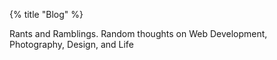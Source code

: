 {% title "Blog" %}

Rants and Ramblings. Random thoughts on Web Development, Photography, Design, and Life